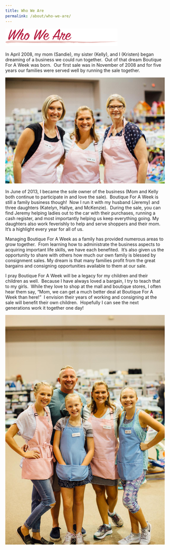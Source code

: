 ```yaml
---
title: Who We Are
permalink: /about/who-we-are/
---
```


![Who We Are](/img/who_we_are1.png "Owners")

In April 2008, my mom (Sandie), my sister (Kelly), and I (Kristen) began dreaming of a business we could run together.  Out of that dream Boutique For A Week was born.  Our first sale was in November of 2008 and for five years our families were served well by running the sale together.

![](/img/thumbnail-1.jpg)

In June of 2013, I became the sole owner of the business (Mom and Kelly both continue to participate in and love the sale).  Boutique For A Week is still a family business though!  Now I run it with my husband (Jeremy) and three daughters (Katelyn, Hallye, and McKenzie).  During the sale, you can find Jeremy helping ladies out to the car with their purchases, running a cash register, and most importantly helping us keep everything going. My daughters also work feverishly to help and serve shoppers and their mom. It’s a highlight every year for all of us.

Managing Boutique For A Week as a family has provided numerous areas to grow together.  From learning how to administrate the business aspects to acquiring important life skills, we have each benefited.  It’s also given us the opportunity to share with others how much our own family is blessed by consignment sales. My dream is that many families profit from the great bargains and consigning opportunities available to them at our sale.

I pray Boutique For A Week will be a legacy for my children and their children as well.  Because I have always loved a bargain, I try to teach that to my girls.  While they love to shop at the mall and boutique stores, I often hear them say, “Mom, we can get a much better deal at Boutique For A Week than here!”  I envision their years of working and consigning at the sale will benefit their own children.  Hopefully I can see the next generations work it together one day!

![](/img/thumbnail.jpg)
